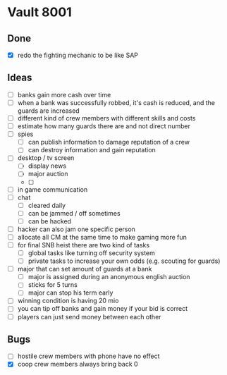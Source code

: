 # Vault 8001
## Done
- [x] redo the fighting mechanic to be like SAP

## Ideas
- [ ] banks gain more cash over time
- [ ] when a bank was successfully robbed, it's cash is reduced, and the guards are increased
- [ ] different kind of crew members with different skills and costs
- [ ] estimate how many guards there are and not direct number
- [ ] spies
  - [ ] can publish information to damage reputation of a crew
  - [ ] can destroy information and gain reputation
- [ ] desktop / tv screen
  - [ ] display news
  - [ ] major auction
  - [ ] 
- [ ] in game communication
- [ ] chat
  - [ ] cleared daily
  - [ ] can be jammed / off sometimes
  - [ ] can be hacked
- [ ] hacker can also jam one specific person
- [ ] allocate all CM at the same time to make gaming more fun
- [ ] for final SNB heist there are two kind of tasks
  - [ ] global tasks like turning off security system
  - [ ] private tasks to increase your own odds (e.g. scouting for guards)
- [ ] major that can set amount of guards at a bank
  - [ ] major is assigned during an anonymous english auction
  - [ ] sticks for 5 turns
  - [ ] major can stop his term early
- [ ] winning condition is having 20 mio
- [ ] you can tip off banks and gain money if your bid is correct
- [ ] players can just send money between each other

## Bugs
- [ ] hostile crew members with phone have no effect
- [x] coop crew members always bring back 0